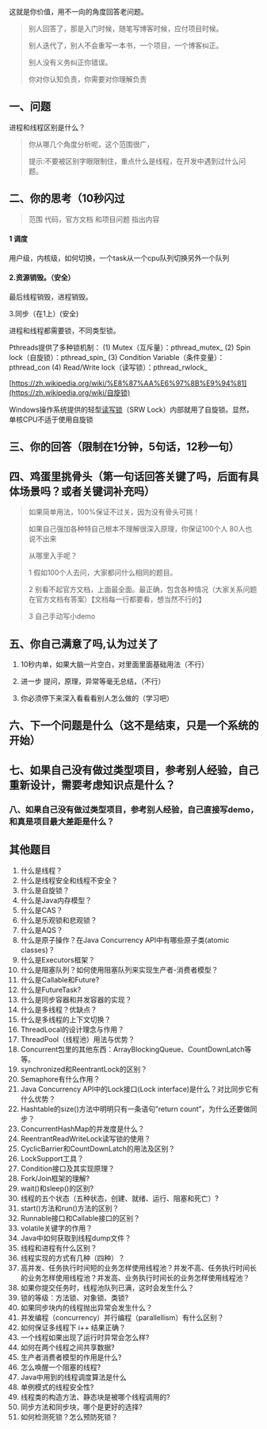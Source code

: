 

这就是你价值，用不一向的角度回答老问题。

> 别人回答了，那是入门时候，随笔写博客时候，应付项目时候。
>
> 别人迭代了，别人不会重写一本书，一个项目，一个博客纠正。
>
> 别人没有义务纠正你错误。
>
>  你对你认知负责，你需要对你理解负责





## 一、问题



进程和线程区别是什么？



>  你从哪几个角度分析呢，这个范围很广，
>
> 提示:不要被区别字眼限制住，重点什么是线程，在开发中遇到过什么问题。









## 二、你的思考（10秒闪过

> 范围 代码，官方文档 和项目问题 指出内容



#### 1 调度

用户级，内核级，如何切换，一个task从一个cpu队列切换另外一个队列

#### 2.资源销毁。（安全）

最后线程销毁，进程销毁。

3.同步（在1上）(安全)

进程和线程都需要锁，不同类型锁。

Pthreads提供了多种锁机制：
(1) Mutex（互斥量）：pthread_mutex_
(2) Spin lock（自旋锁）：pthread_spin_
(3) Condition Variable（条件变量）：pthread_con
(4) Read/Write lock（读写锁）：pthread_rwlock_

[https://zh.wikipedia.org/wiki/%E8%87%AA%E6%97%8B%E9%94%81](https://zh.wikipedia.org/wiki/自旋锁)

Windows操作系统提供的轻型[读写锁](https://zh.wikipedia.org/wiki/读写锁)（SRW Lock）内部就用了自旋锁。显然，单核CPU不适于使用自旋锁






## 三、你的回答（限制在1分钟，5句话，12秒一句）











## 四、鸡蛋里挑骨头（第一句话回答关键了吗，后面有具体场景吗？或者关键词补充吗）

> 如果简单用法，100%保证不过关，因为没有骨头可挑！
>
> 如果自己强加各种特自己根本不理解很深入原理，你保证100个人 80人也说不出来
>
> 从哪里入手呢？
>
> 1 假如100个人去问，大家都问什么相同的题目。
>
> 2 别看不起官方文档，上面最全面。最正确，包含各种情况（大家关系问题在官方文档有答案）【文档每一行都要看，想当然不行的】
>
> 3 自己手动写小demo







## 五、你自己满意了吗,认为过关了

1. 10秒内单，如果大脑一片空白，对里面里面基础用法（不行）

2. 进一步 提问，原理，异常等毫无总结，（不行）

3. 你必须停下来深入看看看别人怎么做的（学习吧）





## 六、下一个问题是什么（这不是结束，只是一个系统的开始）



## 七、如果自己没有做过类型项目，参考别人经验，自己重新设计，需要考虑知识点是什么？



### 八、如果自己没有做过类型项目，参考别人经验，自己直接写demo，和真是项目最大差距是什么？





## 其他题目



1. 什么是线程？
2. 什么是线程安全和线程不安全？
3. 什么是自旋锁？
4. 什么是Java内存模型？
5. 什么是CAS？
6. 什么是乐观锁和悲观锁？
7. 什么是AQS？
8. 什么是原子操作？在Java Concurrency API中有哪些原子类(atomic classes)？
9. 什么是Executors框架？
10. 什么是阻塞队列？如何使用阻塞队列来实现生产者-消费者模型？
11. 什么是Callable和Future?
12. 什么是FutureTask?
13. 什么是同步容器和并发容器的实现？
14. 什么是多线程？优缺点？
15. 什么是多线程的上下文切换？
16. ThreadLocal的设计理念与作用？
17. ThreadPool（线程池）用法与优势？
18. Concurrent包里的其他东西：ArrayBlockingQueue、CountDownLatch等等。
19. synchronized和ReentrantLock的区别？
20. Semaphore有什么作用？
21. Java Concurrency API中的Lock接口(Lock interface)是什么？对比同步它有什么优势？
22. Hashtable的size()方法中明明只有一条语句”return count”，为什么还要做同步？
23. ConcurrentHashMap的并发度是什么？
24. ReentrantReadWriteLock读写锁的使用？
25. CyclicBarrier和CountDownLatch的用法及区别？
26. LockSupport工具？
27. Condition接口及其实现原理？
28. Fork/Join框架的理解?
29. wait()和sleep()的区别?
30. 线程的五个状态（五种状态，创建、就绪、运行、阻塞和死亡）?
31. start()方法和run()方法的区别？
32. Runnable接口和Callable接口的区别？
33. volatile关键字的作用？
34. Java中如何获取到线程dump文件？
35. 线程和进程有什么区别？
36. 线程实现的方式有几种（四种）？
37. 高并发、任务执行时间短的业务怎样使用线程池？并发不高、任务执行时间长的业务怎样使用线程池？并发高、业务执行时间长的业务怎样使用线程池？
38. 如果你提交任务时，线程池队列已满，这时会发生什么？
39. 锁的等级：方法锁、对象锁、类锁?
40. 如果同步块内的线程抛出异常会发生什么？
41. 并发编程（concurrency）并行编程（parallellism）有什么区别？
42. 如何保证多线程下 i++ 结果正确？
43. 一个线程如果出现了运行时异常会怎么样?
44. 如何在两个线程之间共享数据?
45. 生产者消费者模型的作用是什么?
46. 怎么唤醒一个阻塞的线程?
47. Java中用到的线程调度算法是什么
48. 单例模式的线程安全性?
49. 线程类的构造方法、静态块是被哪个线程调用的?
50. 同步方法和同步块，哪个是更好的选择?
51. 如何检测死锁？怎么预防死锁？